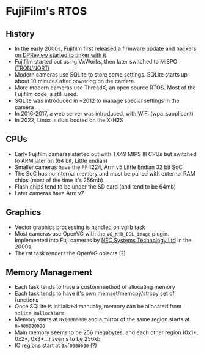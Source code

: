 # FujiFilm's RTOS

## History
- In the early 2000s, Fujifilm first released a firmware update and [hackers on DPReview started to tinker with it](https://www.dpreview.com/forums/thread/430068)
- Fujifilm started out using VxWorks, then later switched to MiSPO [iTRON/NORTi](https://en.wikipedia.org/wiki/ITRON_project)
- Modern cameras use SQLite to store some settings. SQLite starts up about 10 minutes after powering on the camera.
- More modern cameras use ThreadX, an open source RTOS. Most of the Fujifilm code is still used.
- SQLite was introduced in ~2012 to manage special settings in the camera
- In 2016-2017, a web server was introduced, with WiFi (wpa_supplicant)
- In 2022, Linux is dual booted on the X-H2S

## CPUs
- Early Fujifilm cameras started out with TX49 MIPS III CPUs but switched to ARM later on (64 bit, Little endian)
- Smaller cameras have the FF4224, Arm v5 Little Endian 32 bit SoC
- The SoC has no internal memory and must be paired with external RAM chips (most of the time it's 256mb)
- Flash chips tend to be under the SD card (and tend to be 64mb)
- Later cameras have Arm v7

## Graphics
- Vector graphics processing is handled on vglib task
- Most cameras use OpenVG with the `VG_KHR_EGL_image` plugin. Implemented into Fuji cameras by [NEC Systems Technology Ltd](https://www.nec.com/) in the 2000s.
- The rst task renders the OpenVG objects (?)

## Memory Management
- Each task tends to have a custom method of allocating memory
- Each task tends to have it's own memset/memcpy/strcpy set of functions
- Once SQLite is initialized manually, memory can be allocated from `sqlite_mallocAlarm`
- Memory starts at `0x00000000` and a mirror of the same region starts at `0x400000000`
- Main memory seems to be 256 megabytes, and each other region (0x1*, 0x2*, 0x3*...) seems to be 256kb
- IO regions start at `0xf0000000` (?)
